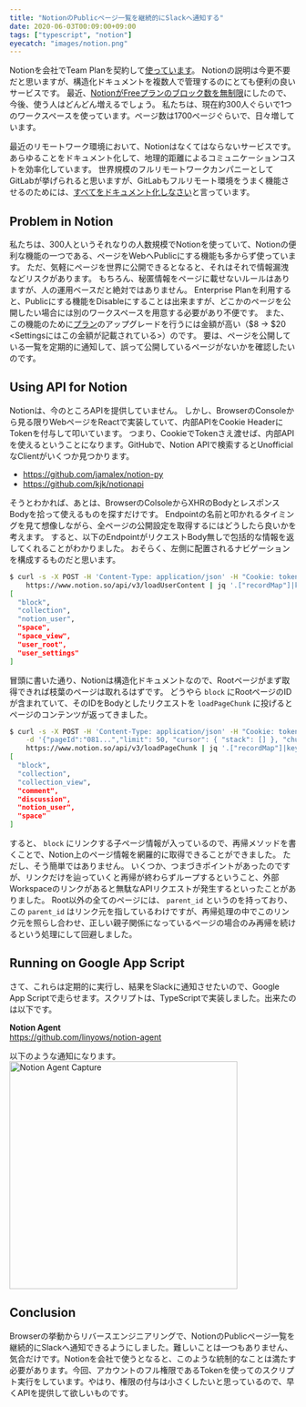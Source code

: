 ```yaml
---
title: "NotionのPublicページ一覧を継続的にSlackへ通知する"
date: 2020-06-03T00:09:00+09:00
tags: ["typescript", "notion"]
eyecatch: "images/notion.png"
---
```


Notionを会社でTeam Planを契約して[使っています](https://tech.pepabo.com/2019/11/19/why-notion/)。
Notionの説明は今更不要だと思いますが、構造化ドキュメントを複数人で管理するのにとても便利の良いサービスです。
最近、[NotionがFreeプランのブロック数を無制限](https://www.notion.so/personal)にしたので、今後、使う人はどんどん増えるでしょう。
私たちは、現在約300人ぐらいで1つのワークスペースを使っています。ページ数は1700ページぐらいで、日々増しています。

最近のリモートワーク環境において、Notionはなくてはならないサービスです。
あらゆることをドキュメント化して、地理的距離によるコミュニケーションコストを効率化しています。
世界規模のフルリモートワークカンパニーとしてGitLabが挙げられると思いますが、GitLabもフルリモート環境をうまく機能させるのためには、[すべてをドキュメント化しなさい](https://about.gitlab.com/resources/downloads/ebook-remote-playbook.pdf)と言っています。

## Problem in Notion

私たちは、300人というそれなりの人数規模でNotionを使っていて、Notionの便利な機能の一つである、ページをWebへPublicにする機能も多からず使っています。
ただ、気軽にページを世界に公開できるとなると、それはそれで情報漏洩などリスクがあります。
もちろん、秘匿情報をページに載せないルールはありますが、人の運用ベースだと絶対ではありません。
Enterprise Planを利用すると、Publicにする機能をDisableにすることは出来ますが、どこかのページを公開したい場合には別のワークスペースを用意する必要があり不便です。
また、この機能のために[プラン](https://www.notion.so/pricing)のアップグレードを行うには金額が高い（$8 -> $20 <Settingsにはこの金額が記載されている>）のです。
要は、ページを公開している一覧を定期的に通知して、誤って公開しているページがないかを確認したいのです。

## Using API for Notion

Notionは、今のところAPIを提供していません。
しかし、BrowserのConsoleから見る限りWebページをReactで実装していて、内部APIをCookie HeaderにTokenを付与して叩いています。
つまり、CookieでTokenさえ渡せば、内部APIを使えるということになります。GitHubで、Notion APIで検索するとUnofficialなClientがいくつか見つかります。

- https://github.com/jamalex/notion-py
- https://github.com/kjk/notionapi

そうとわかれば、あとは、BrowserのColsoleからXHRのBodyとレスポンスBodyを拾って使えるものを探すだけです。
Endpointの名前と叩かれるタイミングを見て想像しながら、全ページの公開設定を取得するにはどうしたら良いかを考えます。
すると、以下のEndpointがリクエストBody無しで包括的な情報を返してくれることがわかりました。
おそらく、左側に配置されるナビゲーションを構成するものだと思います。

```sh
$ curl -s -X POST -H 'Content-Type: application/json' -H "Cookie: token_v2=$TOKEN" \
    https://www.notion.so/api/v3/loadUserContent | jq '.["recordMap"]|keys'
[
  "block",
  "collection",
  "notion_user",
  "space",
  "space_view",
  "user_root",
  "user_settings"
]
```

冒頭に書いた通り、Notionは構造化ドキュメントなので、Rootページがまず取得できれば枝葉のページは取れるはずです。
どうやら `block` にRootページのIDが含まれていて、そのIDをBodyとしたリクエストを `loadPageChunk` に投げるとページのコンテンツが返ってきました。

```sh
$ curl -s -X POST -H 'Content-Type: application/json' -H "Cookie: token_v2=$TOKEN" \
    -d '{"pageId":"081...","limit": 50, "cursor": { "stack": [] }, "chunkNumber": 0, "verticalColumns": false }' \
    https://www.notion.so/api/v3/loadPageChunk | jq '.["recordMap"]|keys'
[
  "block",
  "collection",
  "collection_view",
  "comment",
  "discussion",
  "notion_user",
  "space"
]
```

すると、 `block` にリンクする子ページ情報が入っているので、再帰メソッドを書くことで、Notion上のページ情報を網羅的に取得できることができました。
ただし、そう簡単ではありません。
いくつか、つまづきポイントがあったのですが、リンクだけを辿っていくと再帰が終わらずループするということ、外部Workspaceのリンクがあると無駄なAPIリクエストが発生するといったことがありました。
Root以外の全てのページには、 `parent_id` というのを持っており、この `parent_id` はリンク元を指しているわけですが、再帰処理の中でこのリンク元を照らし合わせ、正しい親子関係になっているページの場合のみ再帰を続けるという処理にして回避しました。

## Running on Google App Script

さて、これらは定期的に実行し、結果をSlackに通知させたいので、Google App Scriptで走らせます。スクリプトは、TypeScriptで実装しました。出来たのは以下です。

**Notion Agent**  
https://github.com/linyows/notion-agent

以下のような通知になります。  
<img alt="Notion Agent Capture" src="/images/notion-agent-capture.png" width="400px">

## Conclusion

Browserの挙動からリバースエンジニアリングで、NotionのPublicページ一覧を継続的にSlackへ通知できるようにしました。難しいことは一つもありません、気合だけです。Notionを会社で使うとなると、このような統制的なことは満たす必要があります。今回、アカウントのフル権限であるTokenを使ってのスクリプト実行をしています。やはり、権限の付与は小さくしたいと思っているので、早くAPIを提供して欲しいものです。
